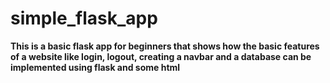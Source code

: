 # simple_flask_app
**This is a basic flask app for beginners that shows how the basic features of a website like login, logout, creating a navbar and a database can be implemented using 
flask and some html**
